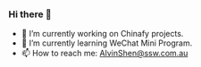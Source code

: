 ### Hi there 👋

- 🔭 I’m currently working on Chinafy projects.
- 🌱 I’m currently learning WeChat Mini Program.
- 📫 How to reach me: AlvinShen@ssw.com.au

